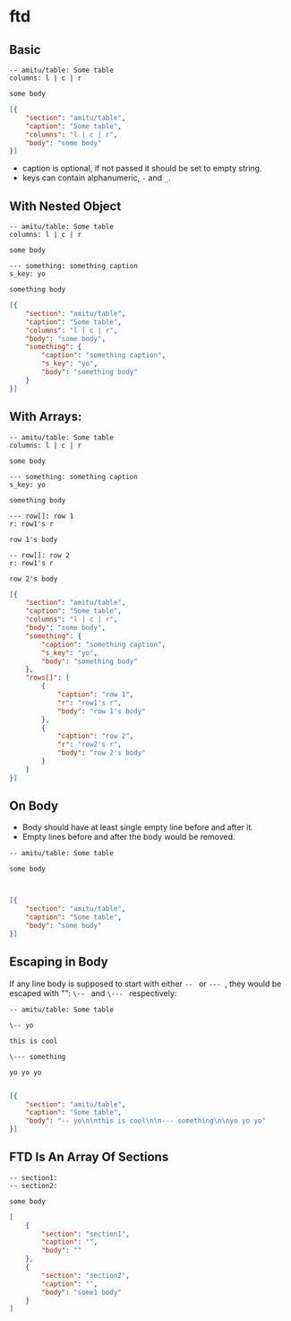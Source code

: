 # ftd


## Basic

```
-- amitu/table: Some table
columns: l | c | r 

some body
```

```json
[{
    "section": "amitu/table",
    "caption": "Some table",
    "columns": "l | c | r",
    "body": "some body"
}]
```

- caption is optional, if not passed it should be set to empty string.
- keys can contain alphanumeric, `-` and `_`.

## With Nested Object

```
-- amitu/table: Some table
columns: l | c | r 

some body

--- something: something caption
s_key: yo

something body
```

```json
[{
    "section": "amitu/table",
    "caption": "Some table",
    "columns": "l | c | r",
    "body": "some body",
    "something": {
        "caption": "something caption",
        "s_key": "yo",
        "body": "something body"
    }
}]
```

## With Arrays:

```
-- amitu/table: Some table
columns: l | c | r 

some body

--- something: something caption
s_key: yo

something body

--- row[]: row 1
r: row1's r

row 1's body

-- row[]: row 2
r: row1's r

row 2's body
```

```json
[{
    "section": "amitu/table",
    "caption": "Some table",
    "columns": "l | c | r",
    "body": "some body",
    "something": {
        "caption": "something caption",
        "s_key": "yo",
        "body": "something body"
    },
    "rows[]": [
        { 
            "caption": "row 1",
            "r": "row1's r",
            "body": "row 1's body"
        },
        { 
            "caption": "row 2",
            "r": "row2's r",
            "body": "row 2's body"
        }
    ]
}]
```

## On Body

- Body should have at least single empty line before and after it.
- Empty lines before and after the body would be removed.

```
-- amitu/table: Some table

some body



```

```json
[{
    "section": "amitu/table",
    "caption": "Some table",
    "body": "some body"
}]
```

## Escaping in Body

If any line body is supposed to start with either `-- ` or `--- `, they would be escaped with "\": `\-- ` and `\--- ` respectively:

```
-- amitu/table: Some table

\-- yo

this is cool

\--- something

yo yo yo


```

```json
[{
    "section": "amitu/table",
    "caption": "Some table",
    "body": "-- yo\n\nthis is cool\n\n--- something\n\nyo yo yo"
}]
```

## FTD Is An Array Of Sections

```
-- section1:
-- section2:

some body
```

```json
[
    { 
        "section": "section1",
        "caption": "",
        "body": ""
    },
    { 
        "section": "section2",
        "caption": "",
        "body": "some1 body"
    }
]
```

